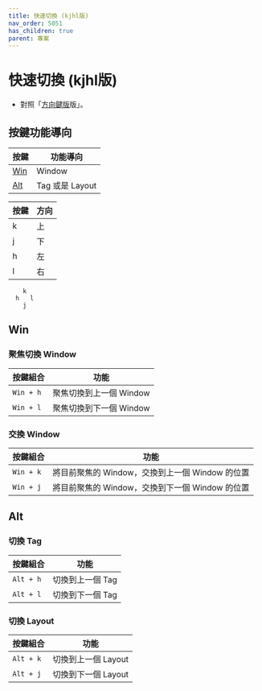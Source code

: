 ```yaml
---
title: 快速切換 (kjhl版)
nav_order: 5051
has_children: true
parent: 專案
---
```



# 快速切換 (kjhl版)

* 對照「[方向鍵版](quick-switch-by-arrow-key)版」。


## 按鍵功能導向

| 按鍵 | 功能導向 |
| --- | --- |
| [Win](#win) | Window |
| [Alt](#alt) | Tag 或是 Layout |


| 按鍵 | 方向 |
| --- | --- |
| k | 上 |
| j | 下 |
| h | 左 |
| l | 右 |

```
    k
  h   l
    j
```

## Win

### 聚焦切換 Window

| 按鍵組合 | 功能 |
| --- | --- |
| `Win + h` | 聚焦切換到上一個 Window |
| `Win + l` | 聚焦切換到下一個 Window |

### 交換 Window

| 按鍵組合 | 功能 |
| --- | --- |
| `Win + k` | 將目前聚焦的 Window，交換到上一個 Window 的位置 |
| `Win + j` | 將目前聚焦的 Window，交換到下一個 Window 的位置 |

## Alt

### 切換 Tag

| 按鍵組合 | 功能 |
| --- | --- |
| `Alt + h` | 切換到上一個 Tag |
| `Alt + l` | 切換到下一個 Tag |

### 切換 Layout

| 按鍵組合 | 功能 |
| --- | --- |
| `Alt + k` | 切換到上一個 Layout |
| `Alt + j` | 切換到下一個 Layout |
